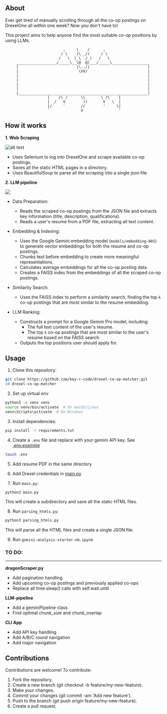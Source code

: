 ## About

Ever get tired of manually scrolling through all the co-op postings on DrexelOne all within one week? Now you don't have to!

This project aims to help anyone find the most suitable co-op positions by using LLMs.

```
                          ,     \    /      ,
                         / \    )\__/(     / \
                        /   \  (_\  /_)   /   \
     __________________/_____\__\@  @/___/_____\_________________
     |                          |\../|                          |
     |                           \VV/                           |
     |                                                          |
     |                                                          |
     |                                                          |
     |                                                          |
     |__________________________________________________________|
                   |    /\ /      \\       \ /\    |
                   |  /   V        ))       V   \  |
                   |/     `       //        '     \| 
                   `              V                ' 
 ```

## How it works

**1. Web Scraping**

![alt text](image.png)

* Uses Selenium to log into DrexelOne and scrape available co-op postings.
* Saves all the static HTML pages in a directory.
* Uses BeautifulSoup to parse all the scraping into a single json file.

**2. LLM pipeline**

<img src="https://d2908q01vomqb2.cloudfront.net/f1f836cb4ea6efb2a0b1b99f41ad8b103eff4b59/2024/09/26/ML15773-01_rag_arch-1-1-1024x605.png"/>

* Data Preparation:

    * Reads the scraped co-op postings from the JSON file and extracts key information (title, description, qualifications).
    * Reads a user's resume from a PDF file, extracting all text content.

* Embedding & Indexing:

    * Uses the Google Gemini embedding model (`models/embedding-001`) to generate vector embeddings for both the resume and co-op postings.
    * Chunks text before embedding to create more meaningful representations.
    * Calculates average embeddings for all the co-op posting data.
    * Creates a FAISS index from the embeddings of all the scraped co-op postings.

* Similarity Search:

    * Uses the FAISS index to perform a similarity search, finding the top `k` co-op postings that are most similar to the resume embedding.

* LLM Ranking:

    * Constructs a prompt for a Google Gemini Pro model, including:
        * The full text content of the user's resume.
        * The top `k` co-op postings that are most similar to the user's resume based on the FAISS search.
    * Outputs the top positions user should apply for.


## Usage

1. Clone this repository:
```bash
git clone https://github.com/key-r-code/drexel-co-op-matcher.git
cd drexel-co-op-matcher
```

2. Set up virtual env
```bash
python3 -m venv venv
source venv/bin/activate  # On macOS/Linux
venv\Scripts\activate  # On Windows
```

3. Install dependencies:
```bash
pip install -r requirements.txt
```

4. Create a `.env` file and replace with your gemini API key. See [.env.example](.env.example)
```bash
touch .env
```

5. Add resume PDF in the same directory

6. Add Drexel credentials in [main.py](main.py)

7. Run `main.py`:
```bash
python3 main.py
```
This will create a subdirectory and save all the static HTML files.

8. Run `parsing_htmls.py`:
```bash
python3 parsing_htmls.py
```
This will parse all the HTML files and create a single JSON file.

9. Run `gemini-analysis-starter-nb.ipynb`

### TO DO:
---

**dragonScraper.py**

- Add pagination handling
- Add upcoming co-op postings and previously applied co-ops 
- Replace all time.sleep() calls with self.wait.until

**LLM-pipeline**

- Add a geminiPipeline class
- Find optimal chunk_size and chunk_overlap

**CLI App**

- Add API key handling
- Add A/B/C round navigation
- Add major navigation



## Contributions

Contributions are welcome! To contribute:

1. Fork the repository.
2. Create a new branch (git checkout -b feature/my-new-feature).
3. Make your changes.
4. Commit your changes (git commit -am 'Add new feature').
5. Push to the branch (git push origin feature/my-new-feature).
6. Create a pull request.

